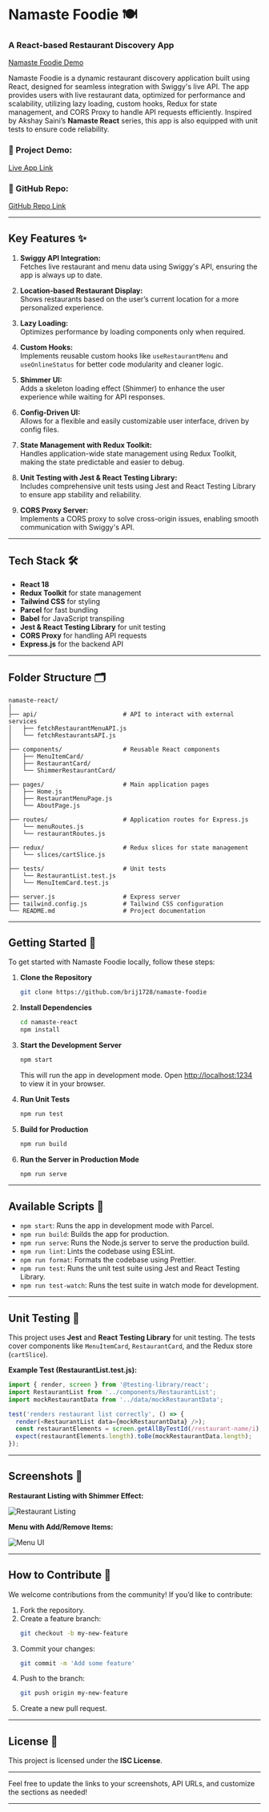 
# Namaste Foodie 🍽️

### A React-based Restaurant Discovery App
[Namaste Foodie Demo](https://raw.githubusercontent.com/brij1728/namaste-foodie/main/assets/namaste_foodie.gif)

Namaste Foodie is a dynamic restaurant discovery application built using React, designed for seamless integration with Swiggy's live API. The app provides users with live restaurant data, optimized for performance and scalability, utilizing lazy loading, custom hooks, Redux for state management, and CORS Proxy to handle API requests efficiently. Inspired by Akshay Saini’s **Namaste React** series, this app is also equipped with unit tests to ensure code reliability.

### 🚀 Project Demo:
[Live App Link](https://namaste-react-foodie.vercel.app/)

### 📁 GitHub Repo:
[GitHub Repo Link](https://github.com/brij1728/namaste-foodie)

---

## Key Features ✨

1. **Swiggy API Integration:**  
   Fetches live restaurant and menu data using Swiggy's API, ensuring the app is always up to date.

2. **Location-based Restaurant Display:**  
   Shows restaurants based on the user’s current location for a more personalized experience.

3. **Lazy Loading:**  
   Optimizes performance by loading components only when required.

4. **Custom Hooks:**  
   Implements reusable custom hooks like `useRestaurantMenu` and `useOnlineStatus` for better code modularity and cleaner logic.

5. **Shimmer UI:**  
   Adds a skeleton loading effect (Shimmer) to enhance the user experience while waiting for API responses.

6. **Config-Driven UI:**  
   Allows for a flexible and easily customizable user interface, driven by config files.

7. **State Management with Redux Toolkit:**  
   Handles application-wide state management using Redux Toolkit, making the state predictable and easier to debug.

8. **Unit Testing with Jest & React Testing Library:**  
   Includes comprehensive unit tests using Jest and React Testing Library to ensure app stability and reliability.

9. **CORS Proxy Server:**  
   Implements a CORS proxy to solve cross-origin issues, enabling smooth communication with Swiggy's API.

---

## Tech Stack 🛠️

- **React 18**
- **Redux Toolkit** for state management
- **Tailwind CSS** for styling
- **Parcel** for fast bundling
- **Babel** for JavaScript transpiling
- **Jest & React Testing Library** for unit testing
- **CORS Proxy** for handling API requests
- **Express.js** for the backend API

---

## Folder Structure 🗂️

```
namaste-react/
│
├── api/                        # API to interact with external services
│   ├── fetchRestaurantMenuAPI.js
│   └── fetchRestaurantsAPI.js
│
├── components/                 # Reusable React components
│   ├── MenuItemCard/
│   ├── RestaurantCard/
│   └── ShimmerRestaurantCard/
│
├── pages/                      # Main application pages
│   ├── Home.js
│   ├── RestaurantMenuPage.js
│   └── AboutPage.js
│
├── routes/                     # Application routes for Express.js
│   └── menuRoutes.js
│   └── restaurantRoutes.js
│
├── redux/                      # Redux slices for state management
│   └── slices/cartSlice.js
│
├── tests/                      # Unit tests
│   └── RestaurantList.test.js
│   └── MenuItemCard.test.js
│
├── server.js                   # Express server
├── tailwind.config.js          # Tailwind CSS configuration
└── README.md                   # Project documentation
```

---

## Getting Started 🏁

To get started with Namaste Foodie locally, follow these steps:

1. **Clone the Repository**  
   ```bash
   git clone https://github.com/brij1728/namaste-foodie
   ```

2. **Install Dependencies**  
   ```bash
   cd namaste-react
   npm install
   ```

3. **Start the Development Server**  
   ```bash
   npm start
   ```
   This will run the app in development mode. Open [http://localhost:1234](http://localhost:1234) to view it in your browser.

4. **Run Unit Tests**  
   ```bash
   npm run test
   ```

5. **Build for Production**  
   ```bash
   npm run build
   ```

6. **Run the Server in Production Mode**  
   ```bash
   npm run serve
   ```

---

## Available Scripts 📜

- `npm start`: Runs the app in development mode with Parcel.
- `npm run build`: Builds the app for production.
- `npm run serve`: Runs the Node.js server to serve the production build.
- `npm run lint`: Lints the codebase using ESLint.
- `npm run format`: Formats the codebase using Prettier.
- `npm run test`: Runs the unit test suite using Jest and React Testing Library.
- `npm run test-watch`: Runs the test suite in watch mode for development.

---

## Unit Testing 🧪

This project uses **Jest** and **React Testing Library** for unit testing. The tests cover components like `MenuItemCard`, `RestaurantCard`, and the Redux store (`cartSlice`).

**Example Test (RestaurantList.test.js):**

```javascript
import { render, screen } from '@testing-library/react';
import RestaurantList from '../components/RestaurantList';
import mockRestaurantData from '../data/mockRestaurantData';

test('renders restaurant list correctly', () => {
  render(<RestaurantList data={mockRestaurantData} />);
  const restaurantElements = screen.getAllByTestId(/restaurant-name/i);
  expect(restaurantElements.length).toBe(mockRestaurantData.length);
});
```

---

## Screenshots 📸

**Restaurant Listing with Shimmer Effect:**

![Restaurant Listing](/assets/Namaste-Foodie-App.png)

**Menu with Add/Remove Items:**

![Menu UI](/assets/Namaste-Foodie-Menu.png)

---

## How to Contribute 🤝

We welcome contributions from the community! If you’d like to contribute:

1. Fork the repository.
2. Create a feature branch:  
   ```bash
   git checkout -b my-new-feature
   ```
3. Commit your changes:  
   ```bash
   git commit -m 'Add some feature'
   ```
4. Push to the branch:  
   ```bash
   git push origin my-new-feature
   ```
5. Create a new pull request.

---

## License 📄

This project is licensed under the **ISC License**.

---

Feel free to update the links to your screenshots, API URLs, and customize the sections as needed!

--- 

